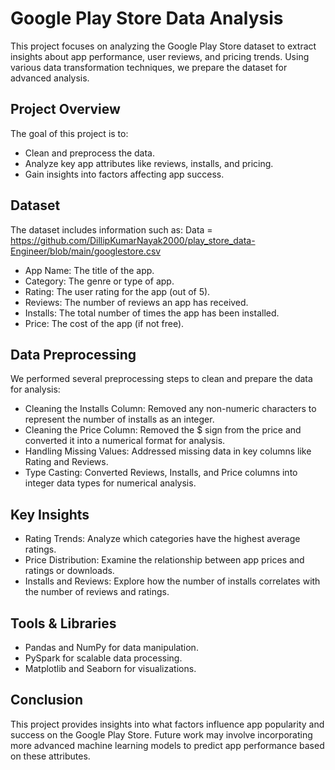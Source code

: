 # Google Play Store Data Analysis
This project focuses on analyzing the Google Play Store dataset to extract insights about app performance, user reviews, and pricing trends. Using various data transformation techniques, we prepare the dataset for advanced analysis.

## Project Overview
The goal of this project is to:

* Clean and preprocess the data.
* Analyze key app attributes like reviews, installs, and pricing.
* Gain insights into factors affecting app success.
## Dataset
The dataset includes information such as:
Data = https://github.com/DillipKumarNayak2000/play_store_data-Engineer/blob/main/googlestore.csv

* App Name: The title of the app.
* Category: The genre or type of app.
* Rating: The user rating for the app (out of 5).
* Reviews: The number of reviews an app has received.
* Installs: The total number of times the app has been installed.
* Price: The cost of the app (if not free).
## Data Preprocessing
We performed several preprocessing steps to clean and prepare the data for analysis:

* Cleaning the Installs Column: Removed any non-numeric characters to represent the number of installs as an integer.
* Cleaning the Price Column: Removed the $ sign from the price and converted it into a numerical format for analysis.
* Handling Missing Values: Addressed missing data in key columns like Rating and Reviews.
* Type Casting: Converted Reviews, Installs, and Price columns into integer data types for numerical analysis.

## Key Insights
* Rating Trends: Analyze which categories have the highest average ratings.
* Price Distribution: Examine the relationship between app prices and ratings or downloads.
* Installs and Reviews: Explore how the number of installs correlates with the number of reviews and ratings.
## Tools & Libraries
* Pandas and NumPy for data manipulation.
* PySpark for scalable data processing.
* Matplotlib and Seaborn for visualizations.

##  Conclusion
This project provides insights into what factors influence app popularity and success on the Google Play Store. Future work may involve incorporating more advanced machine learning models to predict app performance based on these attributes.
